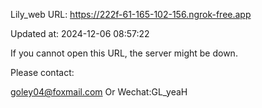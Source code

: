 Lily_web URL: https://222f-61-165-102-156.ngrok-free.app

Updated at: 2024-12-06 08:57:22

If you cannot open this URL, the server might be down.

Please contact: 

goley04@foxmail.com Or Wechat:GL_yeaH